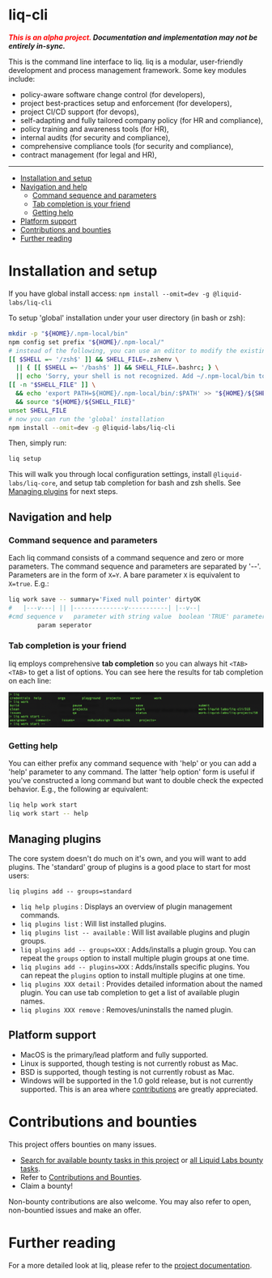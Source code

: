 # liq-cli

**_<span style="color:red">This is an alpha project.</span> Documentation and implementation may not be entirely in-sync._**

This is the command line interface to liq. liq is a modular, user-friendly development and process management framework. Some key modules include:

- policy-aware software change control (for developers),
- project best-practices setup and enforcement (for developers),
- project CI/CD support (for devops),
- self-adapting and fully tailored company policy (for HR and compliance),
- policy training and awareness tools (for HR),
- internal audits (for security and compliance),
- comprehensive compliance tools (for security and compliance),
- contract management (for legal and HR),

___

* [Installation and setup](#installation-and-setup)
* [Navigation and help](#navigation-and-help)
  * [Command sequence and parameters](#command-sequence-and-parameters)
  * [Tab completion is your friend](#tab-completion-is-your-friend)
  * [Getting help](#getting-help)
* [Platform support](#platform-support)
* [Contributions and bounties](#contributions-and-bounties)
* [Further reading](#further-reading)

# Installation and setup

If you have global install access:
`npm install --omit=dev -g @liquid-labs/liq-cli`

To setup 'global' installation under your user directory (in bash or zsh):
```bash
mkdir -p "${HOME}/.npm-local/bin"
npm config set prefix "${HOME}/.npm-local/"
# instead of the following, you can use an editor to modify the existing PATH settings
[[ $SHELL =~ '/zsh$' ]] && SHELL_FILE=.zshenv \
  || { [[ $SHELL =~ '/bash$' ]] && SHELL_FILE=.bashrc; } \
  || echo 'Sorry, your shell is not recognized. Add ~/.npm-local/bin to the appropriate setup file'
[[ -n "$SHELL_FILE" ]] \
  && echo 'export PATH=${HOME}/.npm-local/bin/:$PATH' >> "${HOME}/${SHELL_FILE}" \
  && source "${HOME}/${SHELL_FILE}"
unset SHELL_FILE
# now you can run the 'global' installation
npm install --omit=dev -g @liquid-labs/liq-cli
```

Then, simply run:
```bash
liq setup
```

This will walk you through local configuration settings, install `@liquid-labs/liq-core`, and setup tab completion for bash and zsh shells. See [Managing plugins](#managing-plugins) for next steps.

## Navigation and help

### Command sequence and parameters

Each liq command consists of a command sequence and zero or more parameters. The command sequence and parameters are separated by '--'. Parameters are in the form of `X=Y`. A bare parameter `X` is equivalent to `X=true`. E.g.:
```bash
liq work save -- summary='Fixed null pointer' dirtyOK
#   |---v---| || |--------------v-----------| |--v--|
#cmd sequence v   parameter with string value  boolean 'TRUE' parameter
        param seperator
```

### Tab completion is your friend

liq employs comprehensive **tab completion** so you can always hit `<TAB><TAB>` to get a list of options. You can see here the results for tab completion on each line:

!['liq' TAB-TAB shows top level options 'credentials', 'help', 'orgs', etc. 'liq work' TAB-TAB shows build, clean, etc. and open work units.](./assets/imgs/tab-completion-example.png "Tab completion examples")

### Getting help

You can either prefix any command sequence with 'help' or you can add a 'help' parameter to any command. The latter 'help option' form is useful if you've constructed a long command but want to double check the expected behavior. E.g., the following ar equivalent:
```bash
liq help work start
liq work start -- help
```

## Managing plugins

The core system doesn't do much on it's own, and you will want to add plugins. The 'standard' group of plugins is a good place to start for most users:
```
liq plugins add -- groups=standard
```

- `liq help plugins` : Displays an overview of plugin management commands.
- `liq plugins list` : Will list installed plugins.
- `liq plugins list -- available` : Will list available plugins and plugin groups.
- `liq plugins add -- groups=XXX` : Adds/installs a plugin group. You can repeat the `groups` option to install multiple plugin groups at one time.
- `liq plugins add -- plugins=XXX` : Adds/installs specific plugins. You can repeat the `plugins` option to install multiple plugins at one time.
- `liq plugins XXX detail` : Provides detailed information about the named plugin. You can use tab completion to get a list of available plugin names.
- `liq plugins XXX remove` : Removes/uninstalls the named plugin.

## Platform support

* MacOS is the primary/lead platform and fully supported.
* Linux is supported, though testing is not currently robust as Mac.
* BSD is supported, though testing is not currently robust as Mac.
* Windows will be supported in the 1.0 gold release, but is not currently supported. This is an area where [contributions](#contributions-and-bounties) are greatly appreciated.

# Contributions and bounties

This project offers bounties on many issues.

* [Search for available bounty tasks in this project](https://github.com/liquid-labs/liq-cli/issues?utf8=%E2%9C%93&q=is%3Aissue+is%3Aopen+no%3Aassignee+label%3Abounty) or [all Liquid Labs bounty tasks](https://github.com/issues?utf8=%E2%9C%93&q=is%3Aopen+is%3Aissue+org%3Aliquid-labs+archived%3Afalse+label%3Abounty).
* Refer to [Contributions and Bounties](/docs/Contributions%20and%20Bounties.md).
* Claim a bounty!

Non-bounty contributions are also welcome. You may also refer to open, non-bountied issues and make an offer.

# Further reading

For a more detailed look at liq, please refer to the [project documentation](/docs/toc.md).
